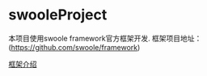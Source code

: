 # swooleProject
本项目使用swoole framework官方框架开发.
框架项目地址：(https://github.com/swoole/framework)

[框架介绍](vendor/matyhtf/swoole_framework/README.md)
